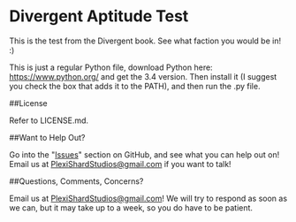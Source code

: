 Divergent Aptitude Test
=======================

This is the test from the Divergent book. See what faction you would be in! :)

This is just a regular Python file, download Python here: https://www.python.org/ and get the 3.4 version. Then install it (I suggest you check the box that adds it to the PATH), and then run the .py file.

##License

Refer to LICENSE.md.

##Want to Help Out?

Go into the "[Issues](https://github.com/PlexiShard/Divergent_Aptitude_Test/issues)" section on GitHub, and see what you can help out on! Email us at PlexiShardStudios@gmail.com if you want to talk!

##Questions, Comments, Concerns?

Email us at PlexiShardStudios@gmail.com! We will try to respond as soon as we can, but it may take up to a week, so you do have to be patient.
